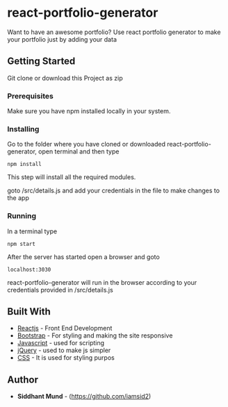 # react-portfolio-generator
Want to have an awesome portfolio? Use react portfolio generator to make your portfolio just by adding your data

## Getting Started

Git clone or download this Project as zip 

### Prerequisites

Make sure you have npm installed locally in your system.

### Installing
Go to the folder where you have cloned or downloaded react-portfolio-generator, open terminal and then type
```
npm install
```
This step will install all the required modules.

goto /src/details.js and add your credentials in the file to make changes to the app

### Running

In a terminal type
```
npm start
```
After the server has started open a browser and goto
```
localhost:3030
```
react-portfolio-generator will run in the browser according to your credentials provided in /src/details.js

## Built With

* [Reactjs](https://reactjs.org/) - Front End Development
* [Bootstrap](https://getbootstrap.com/docs/4.1/getting-started/introduction/) - For styling and making the site responsive
* [Javascript](https://devdocs.io/javascript/) - used for scripting
* [jQuery](https://api.jquery.com/) - used to make js simpler
* [CSS](https://developer.mozilla.org/en-US/docs/Learn/CSS/Introduction_to_CSS) - It is used for styling purpos

## Author

* **Siddhant Mund** - (https://github.com/iamsid2)
